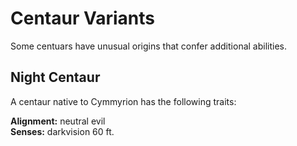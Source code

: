 # Centaur Variants

Some centuars have unusual origins that confer additional abilities.

## Night Centaur

A centaur native to Cymmyrion has the following traits:

**Alignment:** neutral evil  
**Senses:** darkvision 60 ft.  